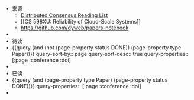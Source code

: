 - 来源
	- [Distributed Consensus Reading List](https://github.com/heidihoward/distributed-consensus-reading-list)
	- [[CS 598XU: Reliability of Cloud-Scale Systems]]
	- https://github.com/dyweb/papers-notebook
-
- 待读
- {{query (and (not (page-property status DONE)) (page-property type Paper))}}
  query-sort-by:: page
  query-sort-desc:: true
  query-properties:: [:page :conference :doi]
-
- 已读
- {{query (and (page-property type Paper) (page-property status DONE))}}
  query-properties:: [:page :conference :doi]
-